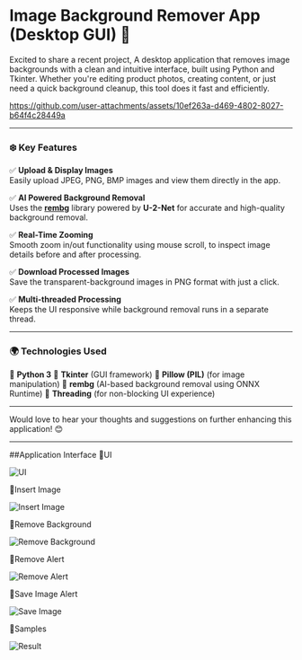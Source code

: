 # Image Background Remover App (Desktop GUI) 🚀 

Excited to share a recent project, A desktop application that removes image backgrounds with a clean and intuitive interface, built using Python and Tkinter. Whether you're editing product photos, creating content, or just need a quick background cleanup, this tool does it fast and efficiently.



https://github.com/user-attachments/assets/10ef263a-d469-4802-8027-b64f4c28449a



---

### ❄️ Key Features
✅ **Upload & Display Images**  
  Easily upload JPEG, PNG, BMP images and view them directly in the app.

✅ **AI Powered Background Removal**  
  Uses the [**rembg**](https://github.com/danielgatis/rembg) library powered by **U-2-Net** for accurate and high-quality background removal.

✅ **Real-Time Zooming**  
  Smooth zoom in/out functionality using mouse scroll, to inspect image details before and after processing.

✅ **Download Processed Images**  
  Save the transparent-background images in PNG format with just a click.

✅ **Multi-threaded Processing**  
  Keeps the UI responsive while background removal runs in a separate thread.

---

### 🌍 Technologies Used
🔹 **Python 3**
🔹 **Tkinter** (GUI framework)
🔹 **Pillow (PIL)** (for image manipulation)
🔹 **rembg** (AI-based background removal using ONNX Runtime)
🔹 **Threading** (for non-blocking UI experience)

---

Would love to hear your thoughts and suggestions on further enhancing this application! 😊

---

##Application Interface
🔹UI

![UI](https://github.com/user-attachments/assets/50625639-d82d-44a2-b626-64028110991c)

🔹Insert Image

![Insert Image](https://github.com/user-attachments/assets/882e395e-e5f2-4516-b3a1-1c8e162aace0)

🔹Remove Background

![Remove Background](https://github.com/user-attachments/assets/4fcb0a41-3ba2-40fe-abf0-54d4bbb75b0a)

🔹Remove Alert

![Remove Alert](https://github.com/user-attachments/assets/4f694796-d4b2-4394-8a7c-c7a37fa9cb36)

🔹Save Image Alert

![Save Image](https://github.com/user-attachments/assets/39cf5874-a2c0-4242-abd9-6c265a151b8a)

🔹Samples

![Result](https://github.com/user-attachments/assets/2be65b77-c673-48c5-aa72-6f8f8df5124b)




